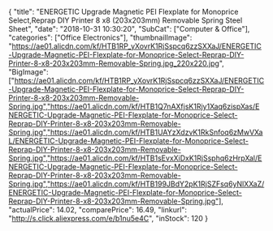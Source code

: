 {
	"title": "ENERGETIC Upgrade Magnetic PEI Flexplate for Monoprice Select,Reprap DIY Printer 8 x8 (203x203mm) Removable Spring Steel Sheet",
	"date": "2018-10-31 10:30:20",
	"SubCat": ["Computer & Office"],
	"categories": ["Office Electronics"],
	"thumbnailImage": "https://ae01.alicdn.com/kf/HTB1RP_yXovrK1RjSspcq6zzSXXaJ/ENERGETIC-Upgrade-Magnetic-PEI-Flexplate-for-Monoprice-Select-Reprap-DIY-Printer-8-x8-203x203mm-Removable-Spring.jpg_220x220.jpg",
	"BigImage": ["https://ae01.alicdn.com/kf/HTB1RP_yXovrK1RjSspcq6zzSXXaJ/ENERGETIC-Upgrade-Magnetic-PEI-Flexplate-for-Monoprice-Select-Reprap-DIY-Printer-8-x8-203x203mm-Removable-Spring.jpg","https://ae01.alicdn.com/kf/HTB1Q7nAXfjsK1Rjy1Xaq6zispXas/ENERGETIC-Upgrade-Magnetic-PEI-Flexplate-for-Monoprice-Select-Reprap-DIY-Printer-8-x8-203x203mm-Removable-Spring.jpg","https://ae01.alicdn.com/kf/HTB1UAYzXdzvK1RkSnfoq6zMwVXaL/ENERGETIC-Upgrade-Magnetic-PEI-Flexplate-for-Monoprice-Select-Reprap-DIY-Printer-8-x8-203x203mm-Removable-Spring.jpg","https://ae01.alicdn.com/kf/HTB1sEvxXiDxK1RjSsphq6zHrpXal/ENERGETIC-Upgrade-Magnetic-PEI-Flexplate-for-Monoprice-Select-Reprap-DIY-Printer-8-x8-203x203mm-Removable-Spring.jpg","https://ae01.alicdn.com/kf/HTB199JBdY2pK1RjSZFsq6yNlXXaZ/ENERGETIC-Upgrade-Magnetic-PEI-Flexplate-for-Monoprice-Select-Reprap-DIY-Printer-8-x8-203x203mm-Removable-Spring.jpg"],
	"actualPrice": 14.02,
	"comparePrice": 16.49,
	"linkurl": "http://s.click.aliexpress.com/e/b1nu5e4C",
	"inStock": 120
}

